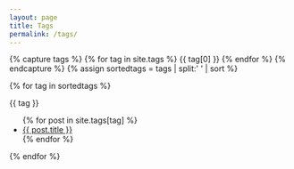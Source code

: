 ```yaml
---
layout: page
title: Tags
permalink: /tags/
---
```

<html>
<head>
<link rel="stylesheet" type="text/css" href="/css/tags.css" />
</head>
<body>


{% capture tags %}
  {% for tag in site.tags %}
    {{ tag[0] }}
  {% endfor %}
{% endcapture %}
{% assign sortedtags = tags | split:' ' | sort %}

{% for tag in sortedtags %}
  <p id="tag">{{ tag }}</p>
  <ul>
  {% for post in site.tags[tag] %}
    <li><a href="{{ post.url }}">{{ post.title }}</a></li>
  {% endfor %}
  </ul>
{% endfor %}
</body>
</html>